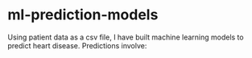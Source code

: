 # ml-prediction-models
Using patient data as a csv file, I have built machine learning models to predict heart disease. Predictions involve:
